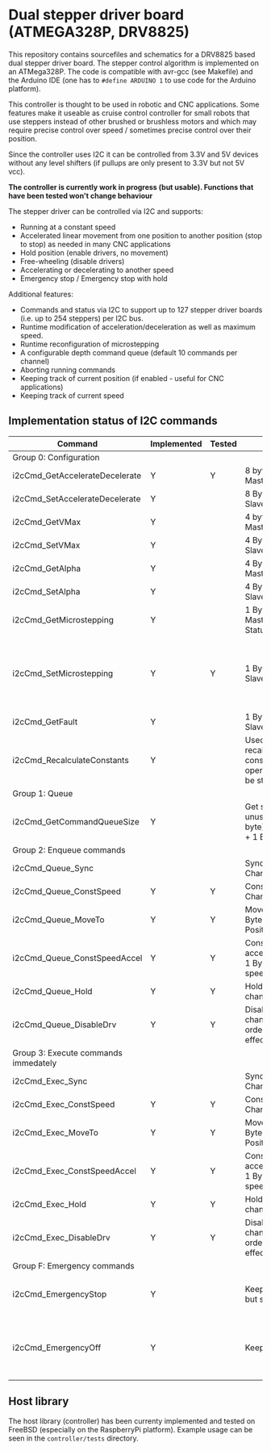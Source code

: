 # Dual stepper driver board (ATMEGA328P, DRV8825)

This repository contains sourcefiles and schematics for a DRV8825 based
dual stepper driver board. The stepper control algorithm is implemented
on an ATMega328P. The code is compatible with avr-gcc (see Makefile) and
the Arduino IDE (one has to ```#define ARDUINO 1``` to use code for the
Arduino platform).

This controller is thought to be used in robotic and CNC applications.
Some features make it useable as cruise control controller for small
robots that use steppers instead of other brushed or brushless motors
and which may require precise control over speed / sometimes precise control
over their position.

Since the controller uses I2C it can be controlled from 3.3V and 5V
devices without any level shifters (if pullups are only present to 3.3V
but not 5V vcc).

__The controller is currently work in progress (but usable). Functions that
have been tested won't change behaviour__

The stepper driver can be controlled via I2C and supports:

* Running at a constant speed
* Accelerated linear movement from one position to another
  position (stop to stop) as needed in many CNC applications
* Hold position (enable drivers, no movement)
* Free-wheeling (disable drivers)
* Accelerating or decelerating to another speed
* Emergency stop / Emergency stop with hold

Additional features:

* Commands and status via I2C to support up to 127 stepper
  driver boards (i.e. up to 254 steppers) per I2C bus.
* Runtime modification of acceleration/deceleration as well as
  maximum speed.
* Runtime reconfiguration of microstepping
* A configurable depth command queue (default 10 commands per channel)
* Aborting running commands
* Keeping track of current position (if enabled - useful for CNC applications)
* Keeping track of current speed

## Implementation status of I2C commands

|  Command | Implemented | Tested | Description | Comments |
| --- | --- | --- | --- | --- |
| Group 0: Configuration |
| i2cCmd_GetAccelerateDecelerate  	|  Y | Y |  8 byte payload Slave -> Master + 1 Byte Status | |
| i2cCmd_SetAccelerateDecelerate  	|  Y |  |  8 Byte payload Master -> Slave |  | |
| i2cCmd_GetVMax  					|  Y |  |  4 byte payload Slave -> Master + 1 Byte Status |  | |
| i2cCmd_SetVMax  					|  Y |  |  4 Byte payload Mater -> Slave | |
| i2cCmd_GetAlpha  					|  Y |  |  4 Byte payload Slave -> Master + 1 Byte Status | |
| i2cCmd_SetAlpha  					|  Y |  |  4 Byte payload Master -> Slave | |
| i2cCmd_GetMicrostepping  			|  Y |  |  1 Byte payload Slave -> Master (2x 3 Bit) + 1 Byte Status | |
| i2cCmd_SetMicrostepping  			|  Y | Y |  1 Byte payload Master -> Slave | Note: Currently microstepping does __not__ rescale step size (alpha) automatically |
| i2cCmd_GetFault  					|  Y |  |  1 Byte payload Master -> Slave (IS status) | |
| i2cCmd_RecalculateConstants  		|  Y |  |  Used to trigger recalculation of all constants (expensive operation; system should be stopped) | |
| Group 1: Queue |
| i2cCmd_GetCommandQueueSize  		|  Y |  |  Get size (first byte) and unused entires (second byte) of command queue + 1 Byte status | |
| Group 2: Enqueue commands |
| i2cCmd_Queue_Sync  				|  |  |  Sync. point; 1 Byte Channel | |
| i2cCmd_Queue_ConstSpeed  			|  Y | Y |  Constant speed; 1 Byte Channel; 4 Byte Speed | |
| i2cCmd_Queue_MoveTo  				|  Y | Y |  Move To (accelerated); 1 Byte Channel; 4 Byte Position | |
| i2cCmd_Queue_ConstSpeedAccel  	| Y | Y |  Constant speed with acceleration/deceleration; 1 Byte channel; 4 Byte speed | |
| i2cCmd_Queue_Hold  				|  Y | Y |  Hold position; 1 byte channel | |
| i2cCmd_Queue_DisableDrv  			|  Y | Y |  Disable drivers; 1 byte channel (both have to be ordered to disable to be effective) | |
| Group 3: Execute commands immedately |
| i2cCmd_Exec_Sync  				|  |  |  Sync. point; 1 Byte Channel | |
| i2cCmd_Exec_ConstSpeed  			|  Y | Y |  Constant speed; 1 Byte Channel; 4 Byte Speed | |
| i2cCmd_Exec_MoveTo  				|  Y | Y |  Move To (accelerated); 1 Byte Channel; 4 Byte Position | |
| i2cCmd_Exec_ConstSpeedAccel  		| Y | Y |  Constant speed with acceleration/deceleration; 1 Byte channel; 4 Byte speed | |
| i2cCmd_Exec_Hold  				|  Y | Y |  Hold position; 1 byte channel | |
| i2cCmd_Exec_DisableDrv  			|  Y | Y |  Disable drivers; 1 byte channel (both have to be ordered to disable to be effective) | |
| Group F: Emergency commands |
| i2cCmd_EmergencyStop  			|  Y |  |  Keeps motors engaged but stopped | Drivers stay engaged so current will keep flowing |
| i2cCmd_EmergencyOff  				|  Y |  |  Keeps motors disabled | Since drivers are disabled motors are free to turn freely (inertia!) |

## Host library

The host library (controller) has been currenty implemented and tested
on FreeBSD (especially on the RaspberryPi platform). Example usage can
be seen in the ```controller/tests``` directory.
